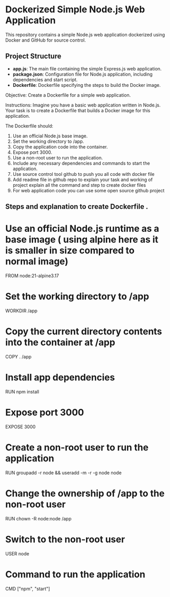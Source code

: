 # Dockerized Simple Node.js Web Application

This repository contains a simple Node.js web application dockerized using Docker and GitHub for source control.

## Project Structure

- **app.js**: The main file containing the simple Express.js web application.
- **package.json**: Configuration file for Node.js application, including dependencies and start script.
- **Dockerfile**: Dockerfile specifying the steps to build the Docker image.

Objective: Create a Dockerfile for a simple web application.

Instructions:
Imagine you have a basic web application written in Node.js.
Your task is to create a Dockerfile that builds a Docker image for this application.

The Dockerfile should:
1. Use an official Node.js base image.
2. Set the working directory to /app.
3. Copy the application code into the container.
4. Expose port 3000.
5. Use a non-root user to run the application.
6. Include any necessary dependencies and commands to start the application.
7. Use source control tool github to push you all code with docker file
8. Add readme file in github repo to explain your task and working of project explain all the command and step to create docker files
9. For web application code you can use some open source github project


## Steps and explanation to create Dockerfile .

# Use an official Node.js runtime as a base image ( using alpine here as it is smaller in size compared to normal image)
FROM node:21-alpine3.17

# Set the working directory to /app
WORKDIR /app

# Copy the current directory contents into the container at /app
COPY . /app

# Install app dependencies
RUN npm install

# Expose port 3000
EXPOSE 3000

# Create a non-root user to run the application
RUN groupadd -r node && useradd -m -r -g node node

# Change the ownership of /app to the non-root user
RUN chown -R node:node /app

# Switch to the non-root user
USER node

# Command to run the application
CMD ["npm", "start"]








